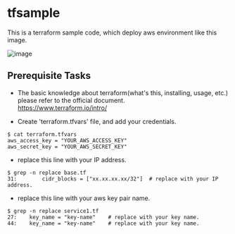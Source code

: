 # tfsample
This is a terraform sample code, which deploy aws environment like this image.

![image](https://github.com/j-un/tfsample/raw/master/tfsample.png)

## Prerequisite Tasks
* The basic knowledge about terraform(what's this, installing, usage, etc.) please refer to the official document.<br>
https://www.terraform.io/intro/

* Create 'terraform.tfvars' file, and add your credentials.
```
$ cat terraform.tfvars
aws_access_key = "YOUR_AWS_ACCESS_KEY"
aws_secret_key = "YOUR_AWS_SECRET_KEY"
```

* replace this line with your IP address.
```
$ grep -n replace base.tf                                                                                                              31:        cidr_blocks = ["xx.xx.xx.xx/32"]  # replace with your IP address.
```

* replace this line with your aws key pair name.
```
$ grep -n replace service1.tf
27:    key_name = "key-name"    # replace with your key name.
44:    key_name = "key-name"    # replace with your key name.
```
